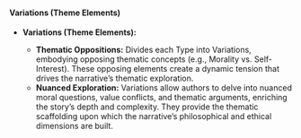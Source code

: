 #### **Variations (Theme Elements)**

- **Variations (Theme Elements):**

  - **Thematic Oppositions:** Divides each Type into Variations, embodying opposing thematic concepts (e.g., Morality vs. Self-Interest). These opposing elements create a dynamic tension that drives the narrative’s thematic exploration.
  - **Nuanced Exploration:** Variations allow authors to delve into nuanced moral questions, value conflicts, and thematic arguments, enriching the story’s depth and complexity. They provide the thematic scaffolding upon which the narrative’s philosophical and ethical dimensions are built.
